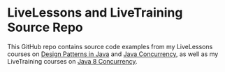 LiveLessons and LiveTraining Source Repo
========================================

This GitHub repo contains source code examples from my LiveLessons
courses on [Design Patterns in
Java](http://www.dre.vanderbilt.edu/~schmidt/LiveLessons/DPwJava/) and
[Java
Concurrency](http://www.dre.vanderbilt.edu/~schmidt/LiveLessons/CPiJava/),
as well as my LiveTraining courses on [Java 8
Concurrency](https://www.safaribooksonline.com/live-training/courses/java-8-concurrency/0636920091080/).

